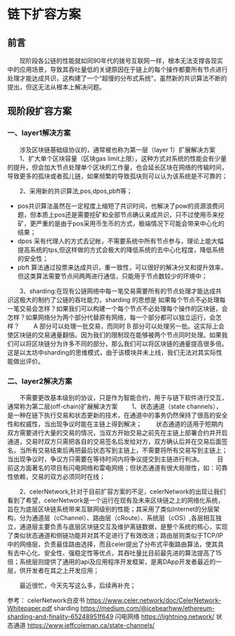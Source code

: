 # 链下扩容方案


##  前言
&emsp;&emsp;现阶段各公链的性能就如同90年代的拨号互联网一样，根本无法支撑各现实中的应用场景，导致其吞吐量低的关键原因在于链上的每个操作都要所有节点进行处理才能达成共识，这构建了一个“超慢的分布式系统”，虽然新的共识算法不断的提出，但这无法从根本上解决问题。


## 现阶段扩容方案
### 一、layer1解决方案
&emsp;&emsp;涉及区块链基础级协议的，通常被也称为第一层（layer 1）扩展解决方案
&emsp;&emsp;1、扩大单个区块容量（区块gas limit上限），这种方式对系统的性能会有少量的提升，但会加大节点处理单个区块的工作量，也会延长区块在网络的传输时间，导致更多的孤块或者孤儿链，如果频繁的导致孤块则可以认为该系统是不可靠的；

&emsp;&emsp;2、采用新的共识算法,pos,dpos,pbft等；
* pos共识算法虽然在一定程度上缩短了共识时间，也解决了pow的资源浪费问题，但本质上pos还是需要挖矿和全部节点确认来成共识，只不过使用币来挖矿，更严重的是由于pos采用币生币的方式，极端情况下可能会带来中心化的结果；
* dpos 采有代理人的方式去记帐，不需要系统中所有节点参与，理论上能大幅提高系统的tps,但这样做的方式会极大的降低系统的去中心化程度，降低系统的安全性；
* pbft 算法通过投票来达成共识，重一致性，可以很好的解决分叉和提升效率，但这类算法需要节点间两两进行通信，只能用于节点数较少的环境中；

&emsp;&emsp;3、sharding:在现有公链网络中每一笔交易需要所有的节点处理才能达成共识这极大的制约了公链的吞吐能力，sharding 的思想是 如果每个节点不必处理每一笔交易会怎样？如果我们可以构建一个每个节点不必处理每个操作的区块链，会怎样？如果网络分为两个部分代替原有网络，每一个部分都可以独立运行，会怎样？
&emsp;&emsp;A 部分可以处理一批交易，而同时 B 部分可以处理另一批。这实际上会使区块链的交易通量翻倍。因为我们的限制现在能够被两个节点同时处理。如果我们可以将区块链分为许多不同的部分，那么我们可以将区块链的通量提高很多倍。这是以太坊中sharding的思维模式，由于该模块并未上线，我们无法对其实际性能做出评价。

### 二、layer2解决方案
&emsp;&emsp;不需要更改基本级别的协议，只是作为智能合约，用于与链下软件进行交互，通常称为第二层(off-chain)扩展解决方案
&emsp;&emsp;1、状态通道（state channels），是一种在链下执行交易和状态更新的技术，在通道中的事务仍然保持了很高的安全性和权威性，当出现争议时能在主链上得到解决；
&emsp;&emsp;状态通道的适用于短期内双方需要进行大量的交易的情况，当双方开始交易之前先在主链上部署合约并开启通道，交易时双方只需把各自的交易签名后发给对方，双方确认后并在交易后面签名，当所有交易结束后再把最后状态写到主链上，不需要将所有交易写到主链上；当出现争议时，争议方只需要在等待时间内将争议提交到主链进行判决。
&emsp;&emsp;目前这方面著名的项目有闪电网络和雷电网络；但状态通道有很大局限性，如：可靠性依赖，交易的双方必须同时在线；

&emsp;&emsp;2、celerNetwork,针对于目前扩容方案的不足，celerNetwork的出现让我们看到了希望，celerNetwork是一个运行在现有及未来区块链之上的网络化系统，旨在为底层区块链系统带来互联网级别的性能；其采用了类似Internet的分层架构，分为通道层（cChannel）、路由层（cRoute）、系统层（cOS）,各层相互独立，通道层主要负责与底层区块链交互及维护离链数据，是整个系统的核心，实现了类似状态通道和侧链功能并对其不足进行了有效改进；路由层则类似于TCP/IP中的网络层，负责最佳路由选择，而且celer提出了分布式平衡路由算法，使其具有去中心化、安全性、强稳定性等优点，其吞吐量比目前最先进的算法提高了15倍；系统层则提供了通用的api及应用程序开发框架，是离DApp开发者最近的一层，供开发者在其之上开发应用；

&emsp;&emsp;最近很忙，今天先写这么多，后续再补充；

参考：
celerNetwork白皮书  https://www.celer.network/doc/CelerNetwork-Whitepaper.pdf
sharding https://medium.com/@icebearhww/ethereum-sharding-and-finality-65248951f649
闪电网络 https://lightning.network/
状态通道 https://www.jeffcoleman.ca/state-channels/

